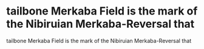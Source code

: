 # tailbone Merkaba Field is the mark of the Nibiruian Merkaba-Reversal that

tailbone Merkaba Field is the mark of the Nibiruian Merkaba-Reversal that